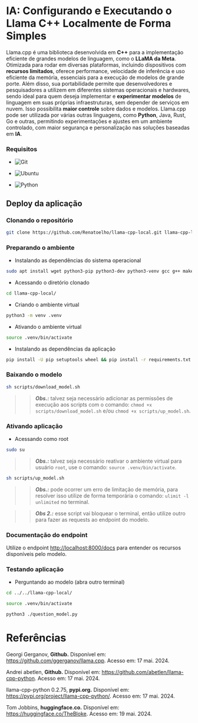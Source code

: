 # IA: Configurando e Executando o Llama C++ Localmente de Forma Simples 

Llama.cpp é uma biblioteca desenvolvida em **C++** para a implementação eficiente de grandes modelos de linguagem, como o **LLaMA da Meta**. Otimizada para rodar em diversas plataformas, incluindo dispositivos com **recursos limitados**, oferece performance, velocidade de inferência e uso eficiente da memória, essenciais para a execução de modelos de grande porte. Além disso, sua portabilidade permite que desenvolvedores e pesquisadores a utilizem em diferentes sistemas operacionais e hardwares, sendo ideal para quem deseja implementar e **experimentar modelos** de linguagem em suas próprias infraestruturas, sem depender de serviços em nuvem. Isso possibilita **maior controle** sobre dados e modelos. Llama.cpp pode ser utilizada por várias outras linguagens, como **Python**, Java, Rust, Go e outras, permitindo experimentações e ajustes em um ambiente controlado, com maior segurança e personalização nas soluções baseadas em **IA**.

<!-- https://www.youtube.com/@renato-coelho
# Apresentação em vídeo

<p align="center">
  <a href="https://youtu.be/xxxxx" target="_blank"><img src="thumbnail/xxxxxxx.png" alt="Vídeo de apresentação"></a>
</p>
 -->

### Requisitos

+ ![Git](https://img.shields.io/badge/Git-2.25.1%2B-E3E3E3)

+ ![Ubuntu](https://img.shields.io/badge/Ubuntu-20.04%2B-E3E3E3)

+ ![Python](https://img.shields.io/badge/Python-3.8%2B-E3E3E3)


## Deploy da aplicação


### Clonando o repositório

```bash
git clone https://github.com/Renatoelho/llama-cpp-local.git llama-cpp-local
```


### Preparando o ambiente

+ Instalando as dependências do sistema operacional
```bash
sudo apt install wget python3-pip python3-dev python3-venv gcc g++ make jq -y
```

+ Acessando o diretório clonado
```bash
cd llama-cpp-local/
```

+ Criando o ambiente virtual
```bash
python3 -m venv .venv
```

+ Ativando o ambiente virtual
```bash
source .venv/bin/activate
```

+ Instalando as dependências da aplicação
```bash
pip install -U pip setuptools wheel && pip install -r requirements.txt --no-cache-dir --verbose --force-reinstall
```


### Baixando o modelo

```bash
sh scripts/download_model.sh
```

>> ***Obs.:*** talvez seja necessário adicionar as permissões de execução aos scripts com o comando: ```chmod +x scripts/download_model.sh``` e/ou ```chmod +x scripts/up_model.sh```.

### Ativando aplicação

+ Acessando como root

```bash
sudo su
```

>> ***Obs.:*** talvez seja necessário reativar o ambiente virtual para usuário ```root```, use o comando: ```source .venv/bin/activate```.

```bash
sh scripts/up_model.sh
```

>> ***Obs.:*** pode ocorrer um erro de limitação de memória, para resolver isso utilize de forma temporária o comando: ```ulimit -l unlimited``` no terminal.

>> ***Obs 2.:*** esse script vai bloquear o terminal, então utilize outro para fazer as requests ao endpoint do modelo.


### Documentação do endpoint

Utilize o endpoint [http://localhost:8000/docs](http://localhost:8000/docs) para entender os recursos disponíveis pelo modelo.


### Testando aplicação

+ Perguntando ao modelo (abra outro terminal)

```bash
cd ../../llama-cpp-local/
```

```bash
source .venv/bin/activate
```

```bash
python3 ./question_model.py
```


# Referências

Georgi Gerganov, **Github.** Disponível em: <https://github.com/ggerganov/llama.cpp>. Acesso em: 17 mai. 2024.

Andrei abetlen, **Github.** Disponível em: <https://github.com/abetlen/llama-cpp-python>. Acesso em: 17 mai. 2024.

llama-cpp-python 0.2.75, **pypi.org.** Disponível em: <https://pypi.org/project/llama-cpp-python/>. Acesso em: 17 mai. 2024.

Tom Jobbins, **huggingface.co.** Disponível em: <https://huggingface.co/TheBloke>. Acesso em: 19 mai. 2024.
